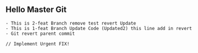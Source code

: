 ## Hello Master Git
    - This is 2-feat Branch remove test revert Update
    - This is 1-feat Branch Update Code (Updated2) this line add in revert
    - Git revert parent commit

    // Implement Urgent FIX!